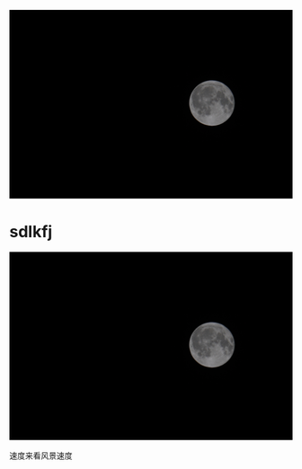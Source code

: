 ![img_1756297331152.JPG](Images/img_1756297331152.JPG)

# sdlkfj


![img_1756297357849.JPG](Images/img_1756297357849.JPG)



速度来看风景速度
